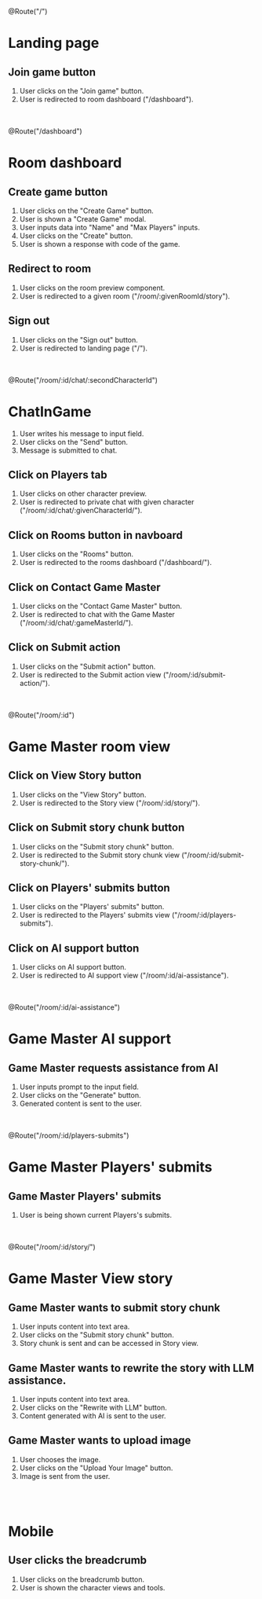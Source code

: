 @Route("/")
# Landing page

## Join game button
1. User clicks on the "Join game" button.
2. User is redirected to room dashboard ("/dashboard").


<br></br>
@Route("/dashboard")
# Room dashboard

## Create game button
1. User clicks on the "Create Game" button.
2. User is shown a "Create Game" modal.
3. User inputs data into "Name" and "Max Players" inputs.
4. User clicks on the "Create" button.
5. User is shown a response with code of the game.

## Redirect to room
1. User clicks on the room preview component.
2. User is redirected to a given room ("/room/:givenRoomId/story").

## Sign out
1. User clicks on the "Sign out" button.
2. User is redirected to landing page ("/").
  
  
<br></br>
@Route("/room/:id/chat/:secondCharacterId")
# ChatInGame
1. User writes his message to input field.
2. User clicks on the "Send" button.
3. Message is submitted to chat.

## Click on Players tab
1. User clicks on other character preview.
2. User is redirected to private chat with given character ("/room/:id/chat/:givenCharacterId/").

## Click on Rooms button in navboard
1. User clicks on the "Rooms" button.
2. User is redirected to the rooms dashboard ("/dashboard/").

## Click on Contact Game Master
1. User clicks on the "Contact Game Master" button.
2. User is redirected to chat with the Game Master ("/room/:id/chat/:gameMasterId/").

## Click on Submit action
1. User clicks on the "Submit action" button.
2. User is redirected to the Submit action view ("/room/:id/submit-action/").


<br></br>
@Route("/room/:id")
# Game Master room view

## Click on View Story button
1. User clicks on the "View Story" button.
2. User is redirected to the Story view ("/room/:id/story/").

## Click on Submit story chunk button
1. User clicks on the "Submit story chunk" button.
2. User is redirected to the Submit story chunk view ("/room/:id/submit-story-chunk/").

## Click on Players' submits button
1. User clicks on the "Players' submits" button.
2. User is redirected to the Players' submits view ("/room/:id/players-submits").

## Click on AI support button
1. User clicks on AI support button.
2. User is redirected to AI support view ("/room/:id/ai-assistance").


<br></br>
@Route("/room/:id/ai-assistance")
# Game Master AI support

## Game Master requests assistance from AI
1. User inputs prompt to the input field.
2. User clicks on the "Generate" button.
3. Generated content is sent to the user.


<br></br>
@Route("/room/:id/players-submits")
# Game Master Players' submits

## Game Master Players' submits
1. User is being shown current Players's submits.


<br></br>
@Route("/room/:id/story/")
# Game Master View story

## Game Master wants to submit story chunk
1. User inputs content into text area.
2. User clicks on the "Submit story chunk" button.
3. Story chunk is sent and can be accessed in Story view.

## Game Master wants to rewrite the story with LLM assistance.
1. User inputs content into text area.
2. User clicks on the "Rewrite with LLM" button.
3. Content generated with AI is sent to the user.

## Game Master wants to upload image
1. User chooses the image.
2. User clicks on the "Upload Your Image" button.
3. Image is sent from the user.

<br></br>
# Mobile

## User clicks the breadcrumb
1. User clicks on the breadcrumb button.
2. User is shown the character views and tools.

